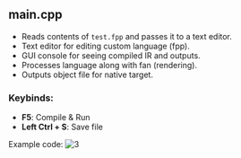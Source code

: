 ## main.cpp

- Reads contents of `test.fpp` and passes it to a text editor.
- Text editor for editing custom language (fpp).
- GUI console for seeing compiled IR and outputs.
- Processes language along with fan (rendering).
- Outputs object file for native target.

### Keybinds:

- **F5**: Compile & Run
- **Left Ctrl + S**: Save file

Example code:
![3](https://github.com/user-attachments/assets/84befd6b-1dc7-4aaa-a62d-05bd61153a5e)

